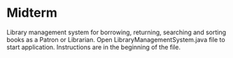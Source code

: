 # Midterm
Library management system for borrowing, returning, searching and sorting books as a Patron or Librarian.
Open LibraryManagementSystem.java file to start application.
Instructions are in the beginning of the file.

